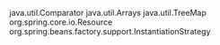 java.util.Comparator
java.util.Arrays
java.util.TreeMap
org.spring.core.io.Resource
org.spring.beans.factory.support.InstantiationStrategy